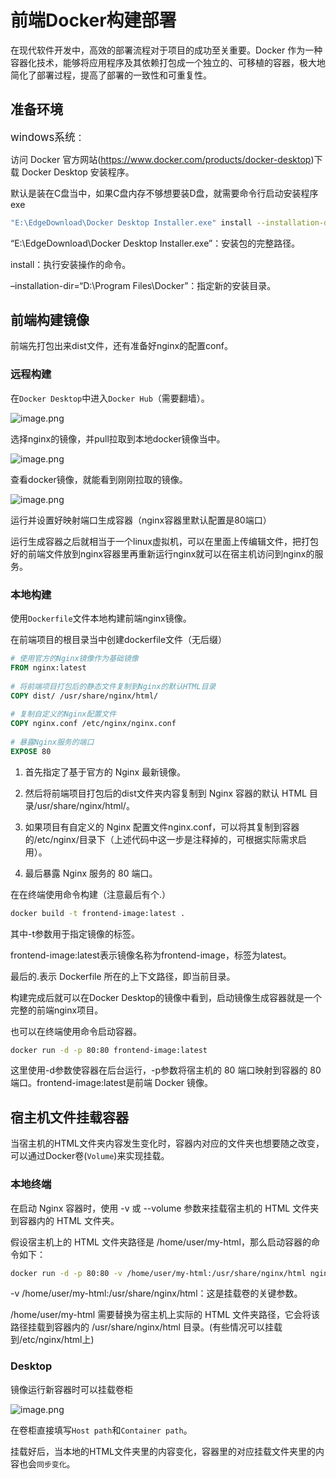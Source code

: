 # 前端Docker构建部署

在现代软件开发中，高效的部署流程对于项目的成功至关重要。Docker 作为一种容器化技术，能够将应用程序及其依赖打包成一个独立的、可移植的容器，极大地简化了部署过程，提高了部署的一致性和可重复性。

## 准备环境

<big>windows系统</big>：

访问 Docker 官方网站(https://www.docker.com/products/docker-desktop)下载 Docker Desktop 安装程序。

默认是装在C盘当中，如果C盘内存不够想要装D盘，就需要命令行启动安装程序exe

```bash
"E:\EdgeDownload\Docker Desktop Installer.exe" install --installation-dir="D:\Program Files\Docker"
```

“E:\EdgeDownload\Docker Desktop Installer.exe”：安装包的完整路径。

install：执行安装操作的命令。

–installation-dir=“D:\Program Files\Docker”：指定新的安装目录。

## 前端构建镜像

前端先打包出来dist文件，还有准备好nginx的配置conf。

### 远程构建

在`Docker Desktop`中进入`Docker Hub`（需要翻墙）。

![image.png](https://s2.loli.net/2025/04/11/qkX4Fz9xoPY52Qc.png)

选择nginx的镜像，并pull拉取到本地docker镜像当中。

![image.png](https://s2.loli.net/2025/04/11/Q4yXmU3GhFOankd.png)

查看docker镜像，就能看到刚刚拉取的镜像。

![image.png](https://s2.loli.net/2025/04/11/38iP1z6tohJWSHT.png)

运行并设置好映射端口生成容器（nginx容器里默认配置是80端口）

运行生成容器之后就相当于一个linux虚拟机，可以在里面上传编辑文件，把打包好的前端文件放到nginx容器里再重新运行nginx就可以在宿主机访问到nginx的服务。


### 本地构建

使用`Dockerfile`文件本地构建前端nginx镜像。

在前端项目的根目录当中创建dockerfile文件（无后缀）

```dockerfile
# 使用官方的Nginx镜像作为基础镜像​
FROM nginx:latest​
​
# 将前端项目打包后的静态文件复制到Nginx的默认HTML目录​
COPY dist/ /usr/share/nginx/html/​
​
# 复制自定义的Nginx配置文件
COPY nginx.conf /etc/nginx/nginx.conf​
​
# 暴露Nginx服务的端口​
EXPOSE 80
```

1. 首先指定了基于官方的 Nginx 最新镜像。

2. 然后将前端项目打包后的dist文件夹内容复制到 Nginx 容器的默认 HTML 目录/usr/share/nginx/html/。

3. 如果项目有自定义的 Nginx 配置文件nginx.conf，可以将其复制到容器的/etc/nginx/目录下（上述代码中这一步是注释掉的，可根据实际需求启用）。

4. 最后暴露 Nginx 服务的 80 端口。

在在终端使用命令构建（注意最后有个.）

```bash
docker build -t frontend-image:latest .
```

其中-t参数用于指定镜像的标签。

frontend-image:latest表示镜像名称为frontend-image，标签为latest。

最后的.表示 Dockerfile 所在的上下文路径，即当前目录。

构建完成后就可以在Docker Desktop的镜像中看到，启动镜像生成容器就是一个完整的前端nginx项目。

也可以在终端使用命令启动容器。

```bash
docker run -d -p 80:80 frontend-image:latest
```

这里使用-d参数使容器在后台运行，-p参数将宿主机的 80 端口映射到容器的 80 端口。frontend-image:latest是前端 Docker 镜像。


## 宿主机文件挂载容器

当宿主机的HTML文件夹内容发生变化时，容器内对应的文件夹也想要随之改变，可以通过Docker卷(`Volume`)来实现挂载。

### 本地终端

在启动 Nginx 容器时，使用 -v 或 --volume 参数来挂载宿主机的 HTML 文件夹到容器内的 HTML 文件夹。

假设宿主机上的 HTML 文件夹路径是 /home/user/my-html，那么启动容器的命令如下：

```bash
docker run -d -p 80:80 -v /home/user/my-html:/usr/share/nginx/html nginx:latest
```

-v /home/user/my-html:/usr/share/nginx/html：这是挂载卷的关键参数。

/home/user/my-html 需要替换为宿主机上实际的 HTML 文件夹路径，它会将该路径挂载到容器内的 /usr/share/nginx/html 目录。(有些情况可以挂载到/etc/nginx/html上)


### Desktop

镜像运行新容器时可以挂载卷柜

![image.png](https://s2.loli.net/2025/04/11/aBk63EgjW7RbcJC.png)

在卷柜直接填写`Host path`和`Container path`。


挂载好后，当本地的HTML文件夹里的内容变化，容器里的对应挂载文件夹里的内容也会`同步变化`。



